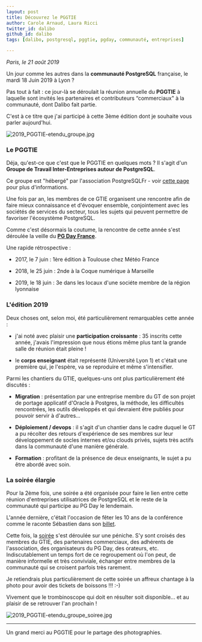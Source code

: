 ```yaml
---
layout: post
title: Découvrez le PGGTIE
author: Carole Arnaud, Laura Ricci
twitter_id: dalibo
github_id: dalibo
tags: [dalibo, postgresql, pggtie, pgday, communauté, entreprises]

---
```


*Paris, le 21 août 2019*

Un jour comme les autres dans la **communauté PostgreSQL** française, le mardi 18 Juin 2019 à Lyon ?

Pas tout à fait : ce jour-là se déroulait la réunion annuelle du **PGGTIE** à laquelle sont invités les partenaires et
contributeurs “commerciaux" à la communauté, dont Dalibo fait partie.

C'est à ce titre que j'ai participé à cette 3ème édition dont je souhaite vous parler aujourd'hui.

<!--MORE-->

![2019_PGGTIE-etendu_groupe.jpg](https://raw.githubusercontent.com/dalibo/blog/gh-pages/img/2019_PGGTIE-etendu_groupe.jpg)

### Le PGGTIE

Déja, qu'est-ce que c'est que le PGGTIE en quelques mots ? Il s'agit d'un **Groupe de Travail Inter-Entreprises autour de PostgreSQL**. 

Ce groupe est "hébergé" par l'association PostgreSQLFr - voir [cette page](https://www.postgresql.fr/entreprises/accueil) pour plus d'informations.

Une fois par an, les membres de ce GTIE organisent une rencontre afin de faire mieux connaissance et d'évoquer ensemble, conjointement avec les sociétés de services du secteur, tous les sujets qui peuvent permettre de favoriser l'écosystème PostgreSQL.

Comme c'est désormais la coutume, la rencontre de cette année s'est déroulée la veille du **[PG Day France](https://pgday.fr/)**.

Une rapide rétrospective :

   * 2017, le 7 juin : 1ère édition à Toulouse chez Météo France

   * 2018, le 25 juin : 2nde à la Coque numérique à Marseille 

   * 2019, le 18 juin : 3e dans les locaux d'une sociéte membre de la région lyonnaise
   

### L'édition 2019

Deux choses ont, selon moi, été particulièrement remarquables cette année :

   * j'ai noté avec plaisir une **participation croissante** : 35 inscrits cette année, j'avais l'impression que nous étions même plus tant la grande salle de réunion était pleine !

   * le **corps enseignant** était représenté (Université Lyon 1) et c'était une première qui, je l'espère, va se reproduire et même s'intensifier.


Parmi les chantiers du GTIE, quelques-uns ont plus particulièrement été discutés :

   * **Migration** : présentation par une entreprise membre du GT de son projet de portage applicatif d'Oracle à Postgres, la méthode, les difficultés rencontrées, les outils développés et qui devraient être publiés pour pouvoir servir à d'autres...

   * **Déploiement / devops** : il s'agit d'un chantier dans le cadre duquel le GT a pu récolter des retours d'expérience de ses membres sur leur développement de socles internes et/ou clouds privés, sujets très actifs dans la communauté d'une manière générale.

   * **Formation** : profitant de la présence de deux enseignants, le sujet a pu être abordé avec soin.


### La soirée élargie

Pour la 2ème fois, une soirée a été organisée pour faire le lien entre cette réunion d'entreprises utilisatrices de
PostgreSQL et le reste de la communauté qui participe au PG Day le lendemain.

L'année dernière, c'était l'occasion de fêter les 10 ans de la conférence comme le raconte Sébastien dans son [billet](https://sdubois.fr/blog/2018/07/02/cr-du-pgday-fr-a-marseille-le-26-juin-2018/).

Cette fois, la [soirée](https://twitter.com/iNoorel/status/1141040538411515908) s'est déroulée sur une péniche. 
S'y sont croisés des membres du GTIE, des partenaires commerciaux, des adhérents de l'association, des organisateurs du PG Day,
des orateurs, etc. Indiscutablement un temps fort de ce regroupement où l'on peut, de manière informelle et très conviviale,
échanger entre membres de la communauté qui se croisent parfois très rarement.

Je retiendrais plus particulièrement de cette soirée un affreux chantage à la photo pour avoir des tickets de boissons !!! :-) 

Vivement que le trombinoscope qui doit en résulter soit disponible... et au plaisir de se retrouver l'an prochain !

![2019_PGGTIE-etendu_groupe_soiree.jpg](https://raw.githubusercontent.com/dalibo/blog/gh-pages/img/2019_PGGTIE-etendu_groupe_soiree.jpg)

----

Un grand merci au PGGTIE pour le partage des photographies.


